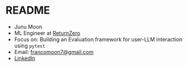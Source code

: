 # README

- Junu Moon
- ML Engineer at [ReturnZero](https://www.rtzr.ai)
- Focus on: Building an Evaluation framework for user-LLM interaction using `pytest`
- Email: francomoon7@gmail.com
- [LinkedIn](https://www.linkedin.com/in/junu-moon-589a80184/)
